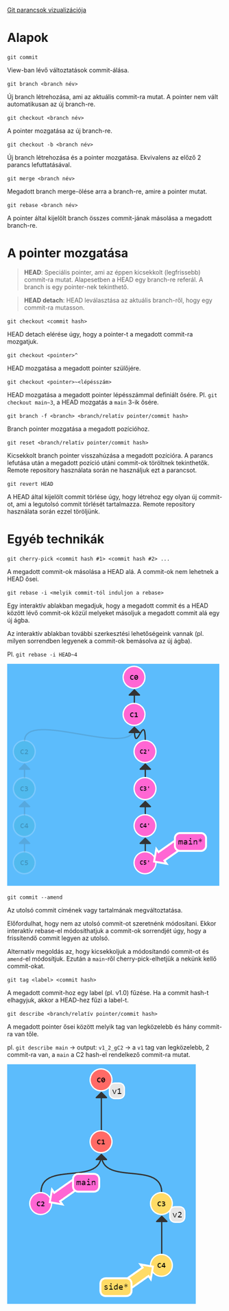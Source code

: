 [Git parancsok vizualizációja](https://dev.to/lydiahallie/cs-visualized-useful-git-commands-37p1)

# Alapok

`git commit`

View-ban lévő változtatások commit-álása.

`git branch <branch név>`

Új branch létrehozása, ami az aktuális commit-ra mutat. A pointer nem vált automatikusan az új branch-re.

`git checkout <branch név>`

A pointer mozgatása az új branch-re.

`git checkout -b <branch név>`

Új branch létrehozása és a pointer mozgatása. Ekvivalens az előző 2 parancs lefuttatásával.

`git merge <branch név>`

Megadott branch merge-ölése arra a branch-re, amire a pointer mutat.

`git rebase <branch név>`

A pointer által kijelölt branch összes commit-jának másolása a megadott branch-re.

# A pointer mozgatása

> **HEAD**: Speciális pointer, ami az éppen kicsekkolt (legfrissebb) commit-ra mutat. Alapesetben a HEAD egy branch-re referál. A branch is egy pointer-nek tekinthető.

> **HEAD detach**: HEAD leválasztása az aktuális branch-ről, hogy egy commit-ra mutasson.

`git checkout <commit hash>`

HEAD detach elérése úgy, hogy a pointer-t a megadott commit-ra mozgatjuk.

`git checkout <pointer>^`

HEAD mozgatása a megadott pointer szülőjére.

`git checkout <pointer>~<lépésszám>`

HEAD mozgatása a megadott pointer lépésszámmal definiált ősére. Pl. `git checkout main~3`, a HEAD mozgatás a `main` 3-ik ősére.

`git branch -f <branch> <branch/relatív pointer/commit hash>`

Branch pointer mozgatása a megadott pozícióhoz.

`git reset <branch/relatív pointer/commit hash>`

Kicsekkolt branch pointer visszahúzása a megadott pozícióra. A parancs lefutása után a megadott pozíció utáni commit-ok töröltnek tekinthetők. Remote repository használata során ne használjuk ezt a parancsot.

`git revert HEAD`

A HEAD által kijelölt commit törlése úgy, hogy létrehoz egy olyan új commit-ot, ami a legutolsó commit törlését tartalmazza. Remote repository használata során ezzel töröljünk.

# Egyéb technikák

`git cherry-pick <commit hash #1> <commit hash #2> ...`

A megadott commit-ok másolása a HEAD alá. A commit-ok nem lehetnek a HEAD ősei.

`git rebase -i <melyik commit-tól induljon a rebase>`

Egy interaktív ablakban megadjuk, hogy a megadott commit és a HEAD között lévő commit-ok közül melyeket másoljuk a megadott commit alá egy új ágba.

Az interaktív ablakban további szerkesztési lehetőségeink vannak (pl. milyen sorrendben legyenek a commit-ok bemásolva az új ágba).

Pl. `git rebase -i HEAD~4`

![interaktív rebase](./assets/images/interactive_rebase.png)

`git commit --amend`

Az utolsó commit címének vagy tartalmának megváltoztatása. 

Előfordulhat, hogy nem az utolsó commit-ot szeretnénk módosítani. Ekkor interaktív rebase-el módosíthatjuk a commit-ok sorrendjét úgy, hogy a frissítendő commit legyen az utolsó.

Alternatív megoldás az, hogy kicsekkoljuk a módosítandó commit-ot és `amend`-el módosítjuk. Ezután a `main`-ről cherry-pick-elhetjük a nekünk kellő commit-okat.

`git tag <label> <commit hash>`

A megadott commit-hoz egy label (pl. v1.0) fűzése. Ha a commit hash-t elhagyjuk, akkor a HEAD-hez fűzi a label-t.

`git describe <branch/relatív pointer/commit hash>`

A megadott pointer ősei között melyik tag van legközelebb és hány commit-ra van tőle.

pl. `git describe main` -> output: `v1_2_gC2` -> a `v1` tag van legközelebb, 2 commit-ra van, a `main` a C2 hash-el rendelkező commit-ra mutat.

![describe](./assets/images/describe.png)